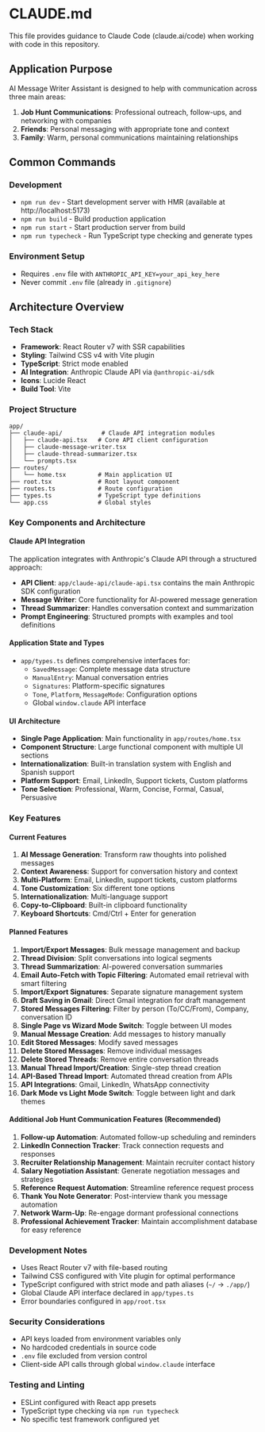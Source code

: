 # CLAUDE.md

This file provides guidance to Claude Code (claude.ai/code) when working with code in this repository.

## Application Purpose

AI Message Writer Assistant is designed to help with communication across three main areas:
1. **Job Hunt Communications**: Professional outreach, follow-ups, and networking with companies
2. **Friends**: Personal messaging with appropriate tone and context
3. **Family**: Warm, personal communications maintaining relationships

## Common Commands

### Development
- `npm run dev` - Start development server with HMR (available at http://localhost:5173)
- `npm run build` - Build production application
- `npm run start` - Start production server from build
- `npm run typecheck` - Run TypeScript type checking and generate types

### Environment Setup
- Requires `.env` file with `ANTHROPIC_API_KEY=your_api_key_here`
- Never commit `.env` file (already in `.gitignore`)

## Architecture Overview

### Tech Stack
- **Framework**: React Router v7 with SSR capabilities
- **Styling**: Tailwind CSS v4 with Vite plugin
- **TypeScript**: Strict mode enabled
- **AI Integration**: Anthropic Claude API via `@anthropic-ai/sdk`
- **Icons**: Lucide React
- **Build Tool**: Vite

### Project Structure
```
app/
├── claude-api/           # Claude API integration modules
│   ├── claude-api.tsx   # Core API client configuration
│   ├── claude-message-writer.tsx
│   ├── claude-thread-summarizer.tsx
│   └── prompts.tsx
├── routes/
│   └── home.tsx         # Main application UI
├── root.tsx             # Root layout component
├── routes.ts            # Route configuration
├── types.ts             # TypeScript type definitions
└── app.css              # Global styles
```

### Key Components and Architecture

#### Claude API Integration
The application integrates with Anthropic's Claude API through a structured approach:

- **API Client**: `app/claude-api/claude-api.tsx` contains the main Anthropic SDK configuration
- **Message Writer**: Core functionality for AI-powered message generation
- **Thread Summarizer**: Handles conversation context and summarization
- **Prompt Engineering**: Structured prompts with examples and tool definitions

#### Application State and Types
- `app/types.ts` defines comprehensive interfaces for:
  - `SavedMessage`: Complete message data structure
  - `ManualEntry`: Manual conversation entries
  - `Signatures`: Platform-specific signatures
  - `Tone`, `Platform`, `MessageMode`: Configuration options
  - Global `window.claude` API interface

#### UI Architecture
- **Single Page Application**: Main functionality in `app/routes/home.tsx`
- **Component Structure**: Large functional component with multiple UI sections
- **Internationalization**: Built-in translation system with English and Spanish support
- **Platform Support**: Email, LinkedIn, Support tickets, Custom platforms
- **Tone Selection**: Professional, Warm, Concise, Formal, Casual, Persuasive

### Key Features

#### Current Features
1. **AI Message Generation**: Transform raw thoughts into polished messages
2. **Context Awareness**: Support for conversation history and context
3. **Multi-Platform**: Email, LinkedIn, support tickets, custom platforms
4. **Tone Customization**: Six different tone options
5. **Internationalization**: Multi-language support
6. **Copy-to-Clipboard**: Built-in clipboard functionality
7. **Keyboard Shortcuts**: Cmd/Ctrl + Enter for generation

#### Planned Features
1. **Import/Export Messages**: Bulk message management and backup
2. **Thread Division**: Split conversations into logical segments
3. **Thread Summarization**: AI-powered conversation summaries
4. **Email Auto-Fetch with Topic Filtering**: Automated email retrieval with smart filtering
5. **Import/Export Signatures**: Separate signature management system
6. **Draft Saving in Gmail**: Direct Gmail integration for draft management
7. **Stored Messages Filtering**: Filter by person (To/CC/From), Company, conversation ID
8. **Single Page vs Wizard Mode Switch**: Toggle between UI modes
9. **Manual Message Creation**: Add messages to history manually
10. **Edit Stored Messages**: Modify saved messages
11. **Delete Stored Messages**: Remove individual messages
12. **Delete Stored Threads**: Remove entire conversation threads
13. **Manual Thread Import/Creation**: Single-step thread creation
14. **API-Based Thread Import**: Automated thread creation from APIs
15. **API Integrations**: Gmail, LinkedIn, WhatsApp connectivity
16. **Dark Mode vs Light Mode Switch**: Toggle between light and dark themes

#### Additional Job Hunt Communication Features (Recommended)
1. **Follow-up Automation**: Automated follow-up scheduling and reminders
2. **LinkedIn Connection Tracker**: Track connection requests and responses
3. **Recruiter Relationship Management**: Maintain recruiter contact history
4. **Salary Negotiation Assistant**: Generate negotiation messages and strategies
5. **Reference Request Automation**: Streamline reference request process
6. **Thank You Note Generator**: Post-interview thank you message automation
7. **Network Warm-Up**: Re-engage dormant professional connections
8. **Professional Achievement Tracker**: Maintain accomplishment database for easy reference

### Development Notes
- Uses React Router v7 with file-based routing
- Tailwind CSS configured with Vite plugin for optimal performance
- TypeScript configured with strict mode and path aliases (`~/` → `./app/`)
- Global Claude API interface declared in `app/types.ts`
- Error boundaries configured in `app/root.tsx`

### Security Considerations
- API keys loaded from environment variables only
- No hardcoded credentials in source code
- `.env` file excluded from version control
- Client-side API calls through global `window.claude` interface

### Testing and Linting
- ESLint configured with React app presets
- TypeScript type checking via `npm run typecheck`
- No specific test framework configured yet